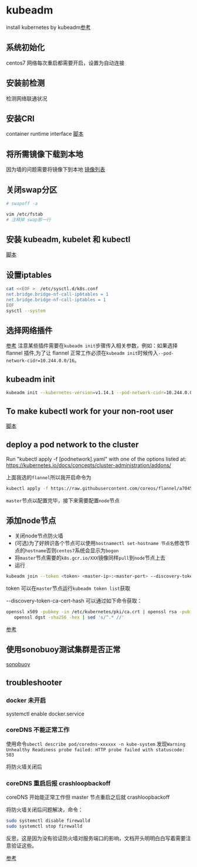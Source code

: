 # kubeadm

install kubernetes by kubeadm[参考](https://kubernetes.io/zh/docs/setup/independent/install-kubeadm/)

## 系统初始化

centos7 网络每次重启都需要开启，设置为自动连接

## 安装前检测

检测网络联通状况

## 安装CRI

container runtime interface
[脚本](./docker-cri.sh)

## 将所需镜像下载到本地

因为墙的问题需要将镜像下到本地
[镜像列表](./image.md)

## 关闭swap分区

```bash
# swapoff -a

vim /etc/fstab
# 注释掉 swap那一行
```

## 安装 kubeadm, kubelet 和 kubectl

[脚本](./install-kubeadm-kubelet-kubectl.sh)

## 设置iptables

```bash
cat <<EOF >  /etc/sysctl.d/k8s.conf
net.bridge.bridge-nf-call-ip6tables = 1
net.bridge.bridge-nf-call-iptables = 1
EOF
sysctl --system
```

## 选择网络插件

[参考](https://kubernetes.io/docs/setup/independent/create-cluster-kubeadm/#pod-network)
注意某些插件需要在`kubeadm init`步骤传入相关参数，例如：如果选择 flannel 插件,为了让 flannel 正常工作必须在`kubeadm init`时候传入`--pod-network-cidr=10.244.0.0/16`。

## kubeadm init

```bash
kubeadm init --kubernetes-version=v1.14.1 --pod-network-cidr=10.244.0.0/16
```

## To make kubectl work for your non-root user

[脚本](./kubectl-non-root.sh)

## deploy a pod network to the cluster

Run "kubectl apply -f [podnetwork].yaml" with one of the options listed at:
  https://kubernetes.io/docs/concepts/cluster-administration/addons/

上面我选的`flannel`所以我开启命令为

```bash
kubectl apply -f https://raw.githubusercontent.com/coreos/flannel/a70459be0084506e4ec919aa1c114638878db11b/Documentation/kube-flannel.yml
```

`master`节点以配置完毕，接下来需要配置`node`节点

## 添加node节点

- 关闭node节点防火墙
- (可选)为了好辨识各个节点可以使用`hostnamectl set-hostname 节点名`修改节点的`hostname`否则`centos7`系统会显示为`bogon`
- 将`master`节点需要的`k8s.gcr.io/XXX`镜像同样`pull`到`node`节点上去
- 运行

```bash
kubeadm join --token <token> <master-ip>:<master-port> --discovery-token-ca-cert-hash sha256:<hash>
```

token 可以在`master`节点运行`kubeadm token list`获取

--discovery-token-ca-cert-hash 可以通过如下命令获取：

```bash
openssl x509 -pubkey -in /etc/kubernetes/pki/ca.crt | openssl rsa -pubin -outform der 2>/dev/null | \
   openssl dgst -sha256 -hex | sed 's/^.* //'
```

[参考](https://kubernetes.io/docs/setup/independent/create-cluster-kubeadm/#join-nodes)

## 使用sonobuoy测试集群是否正常

[sonobuoy](https://github.com/heptio/sonobuoy)

## troubleshooter

### docker 未开启

systemctl enable docker.service

### coreDNS 不能正常工作

使用命令`ubectl describe pod/coredns-xxxxxx -n kube-system`
发现`Warning  Unhealthy Readiness probe failed: HTTP probe failed with statuscode: 503`

将防火墙关闭后

### coreDNS 重启后报 crashloopbackoff

coreDNS 开始能正常工作但 master 节点重启之后就 crashloopbackoff

将防火墙关闭后问题解决，命令：

```bash
sudo systemctl disable firewalld
sudo systemctl stop firewalld
```

反思，这是因为没有验证防火墙对服务端口的影响，文档开头明明白白写着需要注意验证这些。

[参考](https://github.com/coredns/coredns/issues/2325)